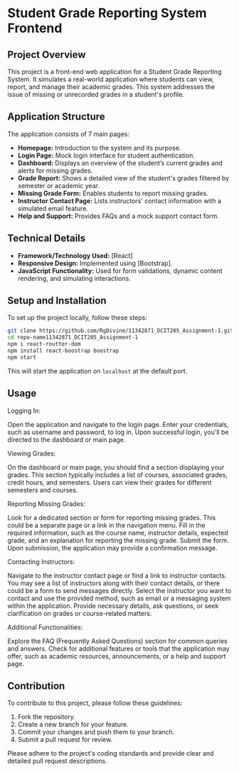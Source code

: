 # Student Grade Reporting System Frontend

## Project Overview

This project is a front-end web application for a Student Grade Reporting System. It simulates a real-world application where students can view, report, and manage their academic grades. This system addresses the issue of missing or unrecorded grades in a student's profile.

## Application Structure

The application consists of 7 main pages:

- **Homepage:** Introduction to the system and its purpose.
- **Login Page:** Mock login interface for student authentication.
- **Dashboard:** Displays an overview of the student’s current grades and alerts for missing grades.
- **Grade Report:** Shows a detailed view of the student's grades filtered by semester or academic year.
- **Missing Grade Form:** Enables students to report missing grades.
- **Instructor Contact Page:** Lists instructors' contact information with a simulated email feature.
- **Help and Support:** Provides FAQs and a mock support contact form.

## Technical Details

- **Framework/Technology Used:** [React]
- **Responsive Design:** Implemented using [Bootstrap].
- **JavaScript Functionality:** Used for form validations, dynamic content rendering, and simulating interactions.

## Setup and Installation

To set up the project locally, follow these steps:

```bash
git clone https://github.com/RgDivine/11342871_DCIT205_Assignment-1.git
cd repo-name11342871_DCIT205_Assignment-1
npm i react-routter-dom
npm install react-boostrap boostrap
npm start
```

This will start the application on `localhost` at the default port.

## Usage

Logging In:

Open the application and navigate to the login page.
Enter your credentials, such as username and password, to log in.
Upon successful login, you'll be directed to the dashboard or main page.

Viewing Grades:

On the dashboard or main page, you should find a section displaying your grades.
This section typically includes a list of courses, associated grades, credit hours, and semesters.
Users can view their grades for different semesters and courses.

Reporting Missing Grades:

Look for a dedicated section or form for reporting missing grades. This could be a separate page or a link in the navigation menu.
Fill in the required information, such as the course name, instructor details, expected grade, and an explanation for reporting the missing grade.
Submit the form. Upon submission, the application may provide a confirmation message.

Contacting Instructors:

Navigate to the instructor contact page or find a link to instructor contacts.
You may see a list of instructors along with their contact details, or there could be a form to send messages directly.
Select the instructor you want to contact and use the provided method, such as email or a messaging system within the application.
Provide necessary details, ask questions, or seek clarification on grades or course-related matters.

Additional Functionalities:

Explore the FAQ (Frequently Asked Questions) section for common queries and answers.
Check for additional features or tools that the application may offer, such as academic resources, announcements, or a help and support page.
## Contribution

To contribute to this project, please follow these guidelines:

1. Fork the repository.
2. Create a new branch for your feature.
3. Commit your changes and push them to your branch.
4. Submit a pull request for review.

Please adhere to the project's coding standards and provide clear and detailed pull request descriptions.
